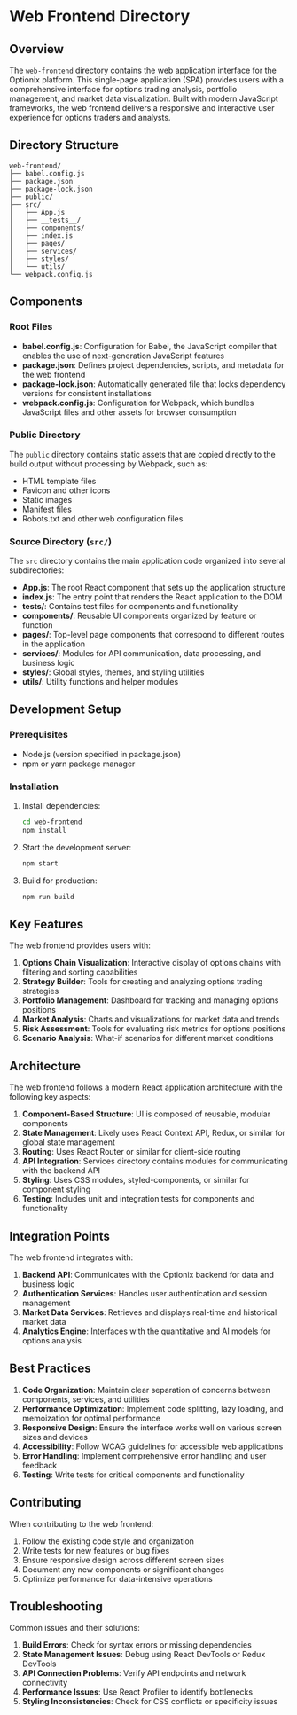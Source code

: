 # Web Frontend Directory

## Overview

The `web-frontend` directory contains the web application interface for the Optionix platform. This single-page application (SPA) provides users with a comprehensive interface for options trading analysis, portfolio management, and market data visualization. Built with modern JavaScript frameworks, the web frontend delivers a responsive and interactive user experience for options traders and analysts.

## Directory Structure

```
web-frontend/
├── babel.config.js
├── package.json
├── package-lock.json
├── public/
├── src/
│   ├── App.js
│   ├── __tests__/
│   ├── components/
│   ├── index.js
│   ├── pages/
│   ├── services/
│   ├── styles/
│   └── utils/
└── webpack.config.js
```

## Components

### Root Files

- **babel.config.js**: Configuration for Babel, the JavaScript compiler that enables the use of next-generation JavaScript features
- **package.json**: Defines project dependencies, scripts, and metadata for the web frontend
- **package-lock.json**: Automatically generated file that locks dependency versions for consistent installations
- **webpack.config.js**: Configuration for Webpack, which bundles JavaScript files and other assets for browser consumption

### Public Directory

The `public` directory contains static assets that are copied directly to the build output without processing by Webpack, such as:
- HTML template files
- Favicon and other icons
- Static images
- Manifest files
- Robots.txt and other web configuration files

### Source Directory (`src/`)

The `src` directory contains the main application code organized into several subdirectories:

- **App.js**: The root React component that sets up the application structure
- **index.js**: The entry point that renders the React application to the DOM
- **__tests__/**: Contains test files for components and functionality
- **components/**: Reusable UI components organized by feature or function
- **pages/**: Top-level page components that correspond to different routes in the application
- **services/**: Modules for API communication, data processing, and business logic
- **styles/**: Global styles, themes, and styling utilities
- **utils/**: Utility functions and helper modules

## Development Setup

### Prerequisites

- Node.js (version specified in package.json)
- npm or yarn package manager

### Installation

1. Install dependencies:
   ```bash
   cd web-frontend
   npm install
   ```

2. Start the development server:
   ```bash
   npm start
   ```

3. Build for production:
   ```bash
   npm run build
   ```

## Key Features

The web frontend provides users with:

1. **Options Chain Visualization**: Interactive display of options chains with filtering and sorting capabilities
2. **Strategy Builder**: Tools for creating and analyzing options trading strategies
3. **Portfolio Management**: Dashboard for tracking and managing options positions
4. **Market Analysis**: Charts and visualizations for market data and trends
5. **Risk Assessment**: Tools for evaluating risk metrics for options positions
6. **Scenario Analysis**: What-if scenarios for different market conditions

## Architecture

The web frontend follows a modern React application architecture with the following key aspects:

1. **Component-Based Structure**: UI is composed of reusable, modular components
2. **State Management**: Likely uses React Context API, Redux, or similar for global state management
3. **Routing**: Uses React Router or similar for client-side routing
4. **API Integration**: Services directory contains modules for communicating with the backend API
5. **Styling**: Uses CSS modules, styled-components, or similar for component styling
6. **Testing**: Includes unit and integration tests for components and functionality

## Integration Points

The web frontend integrates with:

1. **Backend API**: Communicates with the Optionix backend for data and business logic
2. **Authentication Services**: Handles user authentication and session management
3. **Market Data Services**: Retrieves and displays real-time and historical market data
4. **Analytics Engine**: Interfaces with the quantitative and AI models for options analysis

## Best Practices

1. **Code Organization**: Maintain clear separation of concerns between components, services, and utilities
2. **Performance Optimization**: Implement code splitting, lazy loading, and memoization for optimal performance
3. **Responsive Design**: Ensure the interface works well on various screen sizes and devices
4. **Accessibility**: Follow WCAG guidelines for accessible web applications
5. **Error Handling**: Implement comprehensive error handling and user feedback
6. **Testing**: Write tests for critical components and functionality

## Contributing

When contributing to the web frontend:

1. Follow the existing code style and organization
2. Write tests for new features or bug fixes
3. Ensure responsive design across different screen sizes
4. Document any new components or significant changes
5. Optimize performance for data-intensive operations

## Troubleshooting

Common issues and their solutions:

1. **Build Errors**: Check for syntax errors or missing dependencies
2. **State Management Issues**: Debug using React DevTools or Redux DevTools
3. **API Connection Problems**: Verify API endpoints and network connectivity
4. **Performance Issues**: Use React Profiler to identify bottlenecks
5. **Styling Inconsistencies**: Check for CSS conflicts or specificity issues
